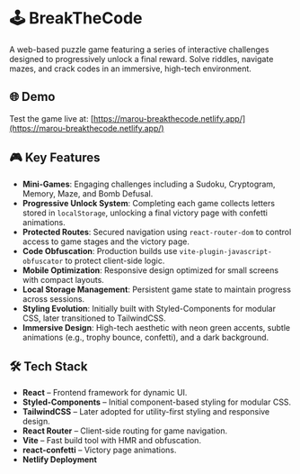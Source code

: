 # 🕹️ BreakTheCode

A web-based puzzle game featuring a series of interactive challenges designed to progressively unlock a final reward. Solve riddles, navigate mazes, and crack codes in an immersive, high-tech environment.

## 🌐 Demo

Test the game live at: [https://marou-breakthecode.netlify.app/](https://marou-breakthecode.netlify.app/)

## 🎮 Key Features

- **Mini-Games**: Engaging challenges including a Sudoku, Cryptogram, Memory, Maze, and Bomb Defusal.
- **Progressive Unlock System**: Completing each game collects letters stored in `localStorage`, unlocking a final victory page with confetti animations.
- **Protected Routes**: Secured navigation using `react-router-dom` to control access to game stages and the victory page.
- **Code Obfuscation**: Production builds use `vite-plugin-javascript-obfuscator` to protect client-side logic.
- **Mobile Optimization**: Responsive design optimized for small screens with compact layouts.
- **Local Storage Management**: Persistent game state to maintain progress across sessions.
- **Styling Evolution**: Initially built with Styled-Components for modular CSS, later transitioned to TailwindCSS.
- **Immersive Design**: High-tech aesthetic with neon green accents, subtle animations (e.g., trophy bounce, confetti), and a dark background.

## 🛠️ Tech Stack

- **React** – Frontend framework for dynamic UI.
- **Styled-Components** – Initial component-based styling for modular CSS.
- **TailwindCSS** – Later adopted for utility-first styling and responsive design.
- **React Router** – Client-side routing for game navigation.
- **Vite** – Fast build tool with HMR and obfuscation.
- **react-confetti** – Victory page animations.
- **Netlify Deployment**
